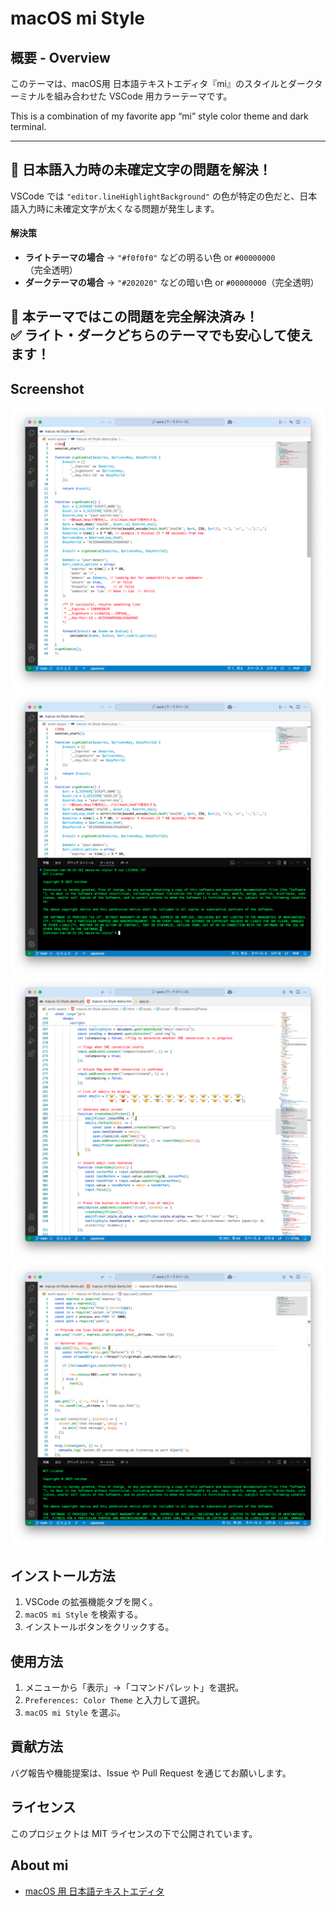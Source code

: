 # macOS mi Style

## 概要 - Overview 
このテーマは、macOS用 日本語テキストエディタ『mi』のスタイルとダークターミナルを組み合わせた VSCode 用カラーテーマです。

This is a combination of my favorite app “mi” style color theme and dark terminal.

---

## 🎨 日本語入力時の未確定文字の問題を解決！
VSCode では `"editor.lineHighlightBackground"` の色が特定の色だと、日本語入力時に未確定文字が太くなる問題が発生します。

#### **解決策**
- **ライトテーマの場合** → `"#f0f0f0"` などの明るい色 or `#00000000`（完全透明）
- **ダークテーマの場合** → `"#202020"` などの暗い色 or `#00000000`（完全透明）

🚀 **本テーマではこの問題を完全解決済み！**  
✅ **ライト・ダークどちらのテーマでも安心して使えます！**
---

## Screenshot
![テーマのスクリーンショット１](./images/demo-php.png "sample - PHPのスクリーンショット")
![テーマのスクリーンショット２](./images/demo-php-terminal.png "sample - PHPとTerminalのスクリーンショット")
![テーマのスクリーンショット3](./images/demo-html.png "sample - HTML/SCRIPTのスクリーンショット")
![テーマのスクリーンショット4](./images/demo-js-terminal.png "sample - JSとTerminalのスクリーンショット")

## インストール方法
1. VSCode の拡張機能タブを開く。
2. `macOS mi Style` を検索する。
3. インストールボタンをクリックする。

## 使用方法
1. メニューから「表示」→「コマンドパレット」を選択。
2. `Preferences: Color Theme` と入力して選択。
3. `macOS mi Style` を選ぶ。

## 貢献方法
バグ報告や機能提案は、Issue や Pull Request を通じてお願いします。

## ライセンス
このプロジェクトは MIT ライセンスの下で公開されています。

## About mi

* [macOS 用 日本語テキストエディタ](https://www.mimikaki.net/)

